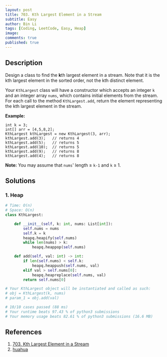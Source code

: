 ```yaml
---
layout: post
title: 703. Kth Largest Element in a Stream
subtitle: Easy
author: Bin Li
tags: [Coding, LeetCode, Easy, Heap]
image: 
comments: true
published: true
---
```


## Description

Design a class to find the **k**th largest element in a stream. Note that it is the kth largest element in the sorted order, not the kth distinct element.

Your `KthLargest` class will have a constructor which accepts an integer `k` and an integer array `nums`, which contains initial elements from the stream. For each call to the method `KthLargest.add`, return the element representing the kth largest element in the stream.

**Example:**

```
int k = 3;
int[] arr = [4,5,8,2];
KthLargest kthLargest = new KthLargest(3, arr);
kthLargest.add(3);   // returns 4
kthLargest.add(5);   // returns 5
kthLargest.add(10);  // returns 5
kthLargest.add(9);   // returns 8
kthLargest.add(4);   // returns 8
```

**Note:**
You may assume that `nums`' length ≥ `k-1` and `k` ≥ 1.


## Solutions
### 1. Heap

```python
# Time: O(n)
# Space: O(n)
class KthLargest:

    def __init__(self, k: int, nums: List[int]):
        self.nums = nums
        self.k = k
        heapq.heapify(self.nums)
        while len(nums) > k:
            heapq.heappop(self.nums)

    def add(self, val: int) -> int:
        if len(self.nums) < self.k:
            heapq.heappush(self.nums, val)
        elif val > self.nums[0]:
            heapq.heapreplace(self.nums, val)
        return self.nums[0]

# Your KthLargest object will be instantiated and called as such:
# obj = KthLargest(k, nums)
# param_1 = obj.add(val)

# 10/10 cases passed (88 ms)
# Your runtime beats 97.43 % of python3 submissions
# Your memory usage beats 82.61 % of python3 submissions (16.6 MB)
```

## References
1. [703. Kth Largest Element in a Stream](https://leetcode.com/problems/kth-largest-element-in-a-stream/description/)
2. [huahua](https://zxi.mytechroad.com/blog/divide-and-conquer/leetcode-169-majority-element/)
